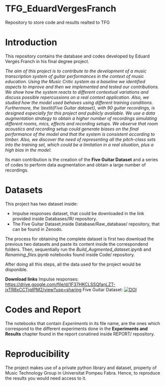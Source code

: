 # TFG_EduardVergesFranch
Repository to store code and results realted to TFG

# Introduction
This repository contains the database and codes developed by Eduard Vergés Franch in his final degree project.

*The aim of this project is to contribute to the development of a music transcription system of guitar performances in the context of music education. Using the Music Critic system as a baseline we identified aspects to improve and then we implemented and tested our contributions. We show how the system reacts to different contextual variations and discuss possible repercussions on a real context application. Also, we studied how the model used behaves using different training conditions. Furthermore,  the \textit{Five Guitar dataset}, with 90 guitar recordings, is designed especially for this project and publicly available. We use a data augmentation strategy to obtain a higher number of recordings simulating different rooms, mics, effects and recording setups. We observe that room acoustics and recording setup could generate biases on the final performance of the model and that the system is consistent according to timber. Also, we discover the need of representing all the pitch-class sets into the training set, which could be a limitation in a real situation, plus a high bias in the model.*

Its main contribution is the creation of the **Five Guitar Dataset** and a series of codes to perform data augmentation and obtain a large number of recordings.
# Datasets
This project has two dataset inside:
* Impulse responses dataset, that could be downloaded in the link provided inside Databases/IR/ repository.
* The Five Guitar Dataset,inside Database/Raw_database/ repository, that can be found in Zenodo.

The process for obtaining the complete dataset is first two download the previous two datasets and paste its content inside the correspondend folders. Then, sequentially run the *Build_Augmented_dataset.ipynb* and *Renaming_files.ipynb* notebooks found inside Code/ repository.

After doing all this steps, all the data used for the project would be disponible.

**Download links**
Impulse responses: https://drive.google.com/file/d/1F37HKCLSSQfanLZT-jxTR8xCCTjqtPM2/view?usp=sharing
Five Guitar Dataset: [![DOI](https://zenodo.org/badge/DOI/10.5281/zenodo.4988354.svg)](https://doi.org/10.5281/zenodo.4988354)


# Codes and Report
The notebooks that contain *Experiments* in its file name, are the ones which correspond to the different experiments done in the **Experiments and Results** chapter found in the report conatined inside REPORT/ repository.

# Reproducibility

The project makes use of a private python library and dataset, property of Music Technology Group in Universitat Pompeu Fabra. Hence, to reproduce the results you would need access to it.
